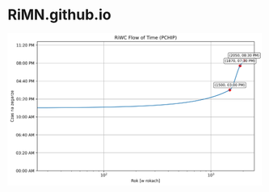 # RiMN.github.io

![alt text](https://github.com/vexwith/RiMN.github.io/blob/main/PCHIP.png?raw=true)
